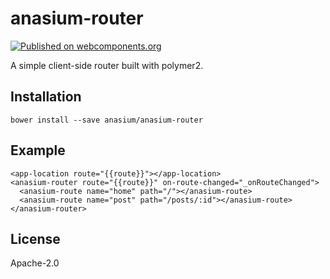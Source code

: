 # anasium-router

[![Published on webcomponents.org](https://img.shields.io/badge/webcomponents.org-published-blue.svg)](https://www.webcomponents.org/element/owner/my-element)


A simple client-side router built with polymer2.

## Installation

`bower install --save anasium/anasium-router`

## Example
```
<app-location route="{{route}}"></app-location>
<anasium-router route="{{route}}" on-route-changed="_onRouteChanged">
  <anasium-route name="home" path="/"></anasium-route>
  <anasium-route name="post" path="/posts/:id"></anasium-route>
</anasium-router>
```

## License

Apache-2.0
